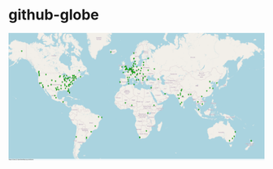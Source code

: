 # github-globe

![Map with global usage](https://raw.githubusercontent.com/nvuillam/github-globe/main/global_usage.svg)
